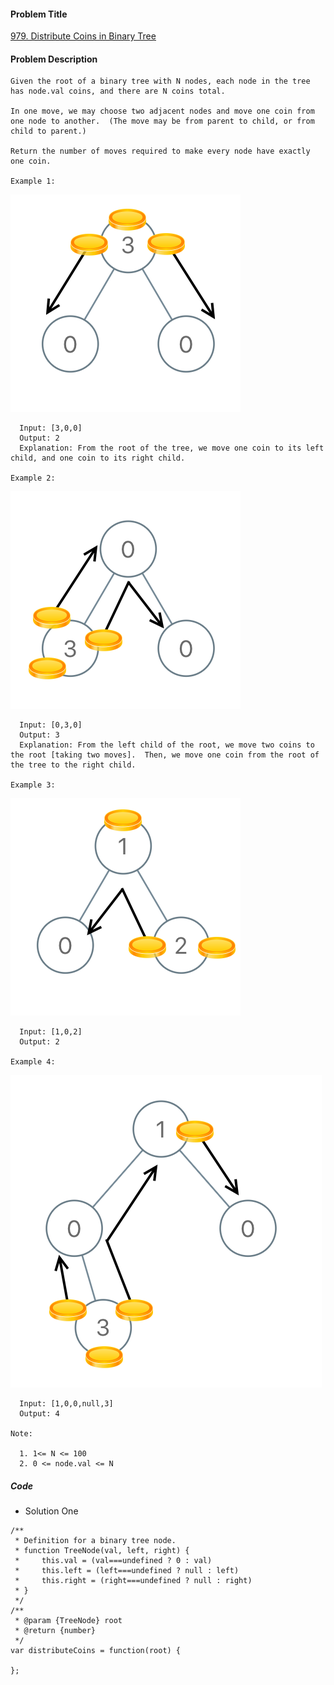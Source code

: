 #### Problem Title
[979. Distribute Coins in Binary Tree](https://leetcode.com/problems/distribute-coins-in-binary-tree/)
#### Problem Description
```
Given the root of a binary tree with N nodes, each node in the tree has node.val coins, and there are N coins total.

In one move, we may choose two adjacent nodes and move one coin from one node to another.  (The move may be from parent to child, or from child to parent.)

Return the number of moves required to make every node have exactly one coin.

Example 1:
```
![1](../../assets/tree/2020-12-19/1.png)
```
  Input: [3,0,0]
  Output: 2
  Explanation: From the root of the tree, we move one coin to its left child, and one coin to its right child.

Example 2:
```
![1](../../assets/tree/2020-12-19/2.png)
```
  Input: [0,3,0]
  Output: 3
  Explanation: From the left child of the root, we move two coins to the root [taking two moves].  Then, we move one coin from the root of the tree to the right child.

Example 3:
```
![1](../../assets/tree/2020-12-19/3.png)
```
  Input: [1,0,2]
  Output: 2

Example 4:
```
![1](../../assets/tree/2020-12-19/4.png)
```
  Input: [1,0,0,null,3]
  Output: 4

Note:

  1. 1<= N <= 100
  2. 0 <= node.val <= N
```
##### Code

- Solution One
```
/**
 * Definition for a binary tree node.
 * function TreeNode(val, left, right) {
 *     this.val = (val===undefined ? 0 : val)
 *     this.left = (left===undefined ? null : left)
 *     this.right = (right===undefined ? null : right)
 * }
 */
/**
 * @param {TreeNode} root
 * @return {number}
 */
var distributeCoins = function(root) {
    
};
```
